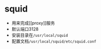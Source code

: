 # squid

- 用来完成[[proxy]]服务
- 默认端口3128
- 安装目录在`/usr/local/squid`
- 配置文档`/usr/local/squid/etc/squid.conf` 
